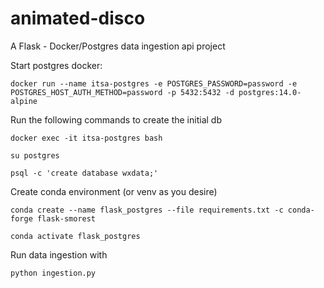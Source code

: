 # animated-disco
A Flask - Docker/Postgres data ingestion api project

Start postgres docker:

```docker run --name itsa-postgres -e POSTGRES_PASSWORD=password -e POSTGRES_HOST_AUTH_METHOD=password -p 5432:5432 -d postgres:14.0-alpine```

Run the following commands to create the initial db 

```docker exec -it itsa-postgres bash```

```su postgres```

```psql -c 'create database wxdata;'```

Create conda environment (or venv as you desire)

```conda create --name flask_postgres --file requirements.txt -c conda-forge flask-smorest```

```conda activate flask_postgres```

Run data ingestion with 

```python ingestion.py```